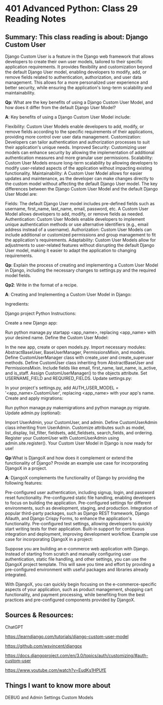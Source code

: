 # 401 Advanced Python: Class 29 Reading Notes

## Summary: This class reading is about: Django Custom User

Django Custom User is a feature in the Django web framework that allows developers to create their own user models, tailored to their specific application requirements. It provides flexibility and customization beyond the default Django User model, enabling developers to modify, add, or remove fields related to authentication, authorization, and user data management. This allows for a more personalized user experience and better security, while ensuring the application's long-term scalability and maintainability.


**Qp**: What are the key benefits of using a Django Custom User Model, and how does it differ from the default Django User Model?


**A**: Key benefits of using a Django Custom User Model include:

Flexibility: Custom User Models enable developers to add, modify, or remove fields according to the specific requirements of their applications, providing more control over user data management.
Customization: Developers can tailor authentication and authorization processes to suit their application's unique needs.
Improved Security: Customizing user models can enhance security by allowing the implementation of additional authentication measures and more granular user permissions.
Scalability: Custom User Models ensure long-term scalability by allowing developers to modify user-related aspects of the application without impacting existing functionality.
Maintainability: A Custom User Model allows for easier updates and maintenance, as the developer can make changes directly to the custom model without affecting the default Django User model.
The key differences between the Django Custom User Model and the default Django User Model are:

Fields: The default Django User model includes pre-defined fields such as username, first_name, last_name, email, password, etc. A Custom User Model allows developers to add, modify, or remove fields as needed.
Authentication: Custom User Models enable developers to implement unique authentication methods or use alternative identifiers (e.g., email address instead of a username).
Authorization: Custom User Models can include additional or customized permissions and group management to fit the application's requirements.
Adaptability: Custom User Models allow for adjustments to user-related features without disrupting the default Django User model, making it easier to adapt the application to changing requirements.






**Qp**: Explain the process of creating and implementing a Custom User Model in Django, including the necessary changes to settings.py and the required model fields.

**Qp2**: Write in the format of a recipe.


**A**: Creating and Implementing a Custom User Model in Django:

Ingredients:

Django project
Python
Instructions:

Create a new Django app:

Run python manage.py startapp <app_name>, replacing <app_name> with your desired name.
Define the Custom User Model:

In the new app, create or open models.py.
Import necessary modules: AbstractBaseUser, BaseUserManager, PermissionsMixin, and models.
Define CustomUserManager class with create_user and create_superuser methods.
Define CustomUser class inheriting from AbstractBaseUser and PermissionsMixin.
Include fields like email, first_name, last_name, is_active, and is_staff.
Assign CustomUserManager() to the objects attribute.
Set USERNAME_FIELD and REQUIRED_FIELDS.
Update settings.py:

In your project's settings.py, add AUTH_USER_MODEL = '<app_name>.CustomUser', replacing <app_name> with your app's name.
Create and apply migrations:

Run python manage.py makemigrations and python manage.py migrate.
Update admin.py (optional):

Import UserAdmin, your CustomUser, and admin.
Define CustomUserAdmin class inheriting from UserAdmin.
Customize attributes such as model, list_display, list_filter, fieldsets, add_fieldsets, search_fields, and ordering.
Register your CustomUser with CustomUserAdmin using admin.site.register().
Your Custom User Model in Django is now ready for use!


**Qp**:What is DjangoX and how does it complement or extend the functionality of Django? Provide an example use case for incorporating DjangoX in a project.

**A**: DjangoX complements the functionality of Django by providing the following features:

Pre-configured user authentication, including signup, login, and password reset functionality.
Pre-configured static file handling, enabling developers to focus on building the application.
Pre-configured settings for different environments, such as development, staging, and production.
Integration of popular third-party packages, such as Django REST framework, Django Allauth, and Django Crispy Forms, to enhance the application's functionality.
Pre-configured test settings, allowing developers to quickly start writing tests for their application.
Built-in support for continuous integration and deployment, improving development workflow.
Example use case for incorporating DjangoX in a project:

Suppose you are building an e-commerce web application with Django. Instead of starting from scratch and manually configuring user authentication, static file handling, and other settings, you can use the DjangoX project template. This will save you time and effort by providing a pre-configured environment with useful packages and libraries already integrated.

With DjangoX, you can quickly begin focusing on the e-commerce-specific aspects of your application, such as product management, shopping cart functionality, and payment processing, while benefiting from the best practices and pre-configured components provided by DjangoX.

## Sources & Resources:

ChatGPT 

https://learndjango.com/tutorials/django-custom-user-model

https://github.com/wsvincent/djangox

https://docs.djangoproject.com/en/3.0/topics/auth/customizing/#auth-custom-user

https://www.youtube.com/watch?v=EudKs1HPUfE

## Things I want to know more about

DEBUG and Admin Settings 
Custom Models 


